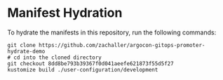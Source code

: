 # Manifest Hydration

To hydrate the manifests in this repository, run the following commands:

```shell
git clone https://github.com/zachaller/argocon-gitops-promoter-hydrate-demo
# cd into the cloned directory
git checkout 8dd8be793b39367f0d041aeefe621873f55d5f27
kustomize build ./user-configuration/development
```
